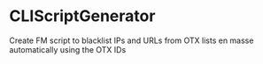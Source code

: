 # CLIScriptGenerator
Create FM script to blacklist IPs and URLs from OTX lists en masse automatically using the OTX IDs
